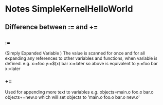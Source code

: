 # Notes SimpleKernelHelloWorld
## Difference between := and +=
##
### := 
(Simply Expanded Variable ) The value is scanned for once and for all expanding any
references to other variables and functions, when variable is defined.
e.g.  x:=foo
y:=$(x) bar
x:=later
so above is equivalent to 
y:=foo bar
x:=later

### +=
Used for appending more text to variables e.g.
objects=main.o foo.o bar.o
objects+=new.o
which will set objects to 'main.o foo.o bar.o new.o'

